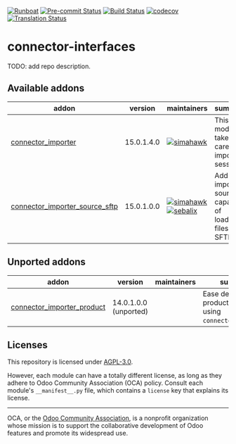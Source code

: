 
[![Runboat](https://img.shields.io/badge/runboat-Try%20me-875A7B.png)](https://runboat.odoo-community.org/builds?repo=OCA/connector-interfaces&target_branch=15.0)
[![Pre-commit Status](https://github.com/OCA/connector-interfaces/actions/workflows/pre-commit.yml/badge.svg?branch=15.0)](https://github.com/OCA/connector-interfaces/actions/workflows/pre-commit.yml?query=branch%3A15.0)
[![Build Status](https://github.com/OCA/connector-interfaces/actions/workflows/test.yml/badge.svg?branch=15.0)](https://github.com/OCA/connector-interfaces/actions/workflows/test.yml?query=branch%3A15.0)
[![codecov](https://codecov.io/gh/OCA/connector-interfaces/branch/15.0/graph/badge.svg)](https://codecov.io/gh/OCA/connector-interfaces)
[![Translation Status](https://translation.odoo-community.org/widgets/connector-interfaces-15-0/-/svg-badge.svg)](https://translation.odoo-community.org/engage/connector-interfaces-15-0/?utm_source=widget)

<!-- /!\ do not modify above this line -->

# connector-interfaces

TODO: add repo description.

<!-- /!\ do not modify below this line -->

<!-- prettier-ignore-start -->

[//]: # (addons)

Available addons
----------------
addon | version | maintainers | summary
--- | --- | --- | ---
[connector_importer](connector_importer/) | 15.0.1.4.0 | [![simahawk](https://github.com/simahawk.png?size=30px)](https://github.com/simahawk) | This module takes care of import sessions.
[connector_importer_source_sftp](connector_importer_source_sftp/) | 15.0.1.0.0 | [![simahawk](https://github.com/simahawk.png?size=30px)](https://github.com/simahawk) [![sebalix](https://github.com/sebalix.png?size=30px)](https://github.com/sebalix) | Add import source capable of loading files from SFTP.


Unported addons
---------------
addon | version | maintainers | summary
--- | --- | --- | ---
[connector_importer_product](connector_importer_product/) | 14.0.1.0.0 (unported) |  | Ease definition of product imports using `connector_importer`.

[//]: # (end addons)

<!-- prettier-ignore-end -->

## Licenses

This repository is licensed under [AGPL-3.0](LICENSE).

However, each module can have a totally different license, as long as they adhere to Odoo Community Association (OCA)
policy. Consult each module's `__manifest__.py` file, which contains a `license` key
that explains its license.

----
OCA, or the [Odoo Community Association](http://odoo-community.org/), is a nonprofit
organization whose mission is to support the collaborative development of Odoo features
and promote its widespread use.
